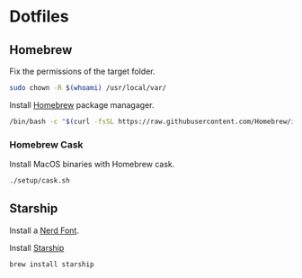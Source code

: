 # Dotfiles

## Homebrew

Fix the permissions of the target folder.

```sh
sudo chown -R $(whoami) /usr/local/var/
```

Install [Homebrew](https://brew.sh/) package managager.

```sh
/bin/bash -c "$(curl -fsSL https://raw.githubusercontent.com/Homebrew/install/HEAD/install.sh)"
```

### Homebrew Cask

Install MacOS binaries with Homebrew cask.

```sh
./setup/cask.sh
```

## Starship

Install a [Nerd Font](https://www.nerdfonts.com/).

Install [Starship](https://starship.rs/)

```sh
brew install starship
```
